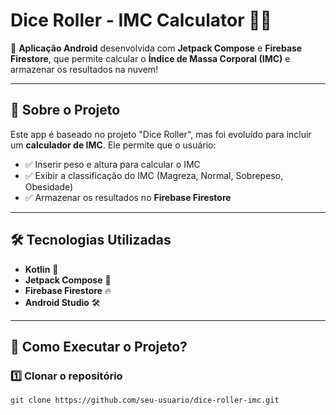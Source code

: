 # **Dice Roller - IMC Calculator 📱🎲**

🚀 **Aplicação Android** desenvolvida com **Jetpack Compose** e **Firebase Firestore**, que permite calcular o **Índice de Massa Corporal (IMC)** e armazenar os resultados na nuvem!

---

## 📌 Sobre o Projeto

Este app é baseado no projeto "Dice Roller", mas foi evoluído para incluir um **calculador de IMC**. Ele permite que o usuário:

- ✅ Inserir peso e altura para calcular o IMC
- ✅ Exibir a classificação do IMC (Magreza, Normal, Sobrepeso, Obesidade)
- ✅ Armazenar os resultados no **Firebase Firestore**

---

## 🛠️ Tecnologias Utilizadas

- **Kotlin** 💙
- **Jetpack Compose** 🎨
- **Firebase Firestore** 🔥
- **Android Studio** 🛠️

---

## 📲 Como Executar o Projeto?

### 1️⃣ Clonar o repositório
```bash
git clone https://github.com/seu-usuario/dice-roller-imc.git
